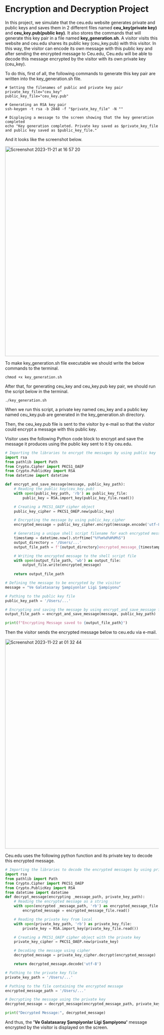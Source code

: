 # Encryption and Decryption Project

In this project, we simulate that the ceu.edu website generates private and public keys and saves them in 2 different files named **ceu_key(private key)** and **ceu_key.pub(public key)**. It also stores the commands that will generate this key pair in a file named **key_generation.sh**. A visitor visits this website and ceu.edu shares its public key (ceu_key.pub) with this visitor. In this way, the visitor can encode its own message with this public key and after sending the encrypted message to Ceu.edu, Ceu.edu will be able to decode this message encrypted by the visitor with its own private key (ceu_key).

To do this, first of all, the following commands to generate this key pair are written into the key_generation.sh file.

```
# Setting the filenames of public and private key pair 
private_key_file="ceu_key"
public_key_file="ceu_key.pub"

# Generating an RSA key pair
ssh-keygen -t rsa -b 2048 -f "$private_key_file" -N ""

# Displaying a message to the screen showing that the key generation completed
echo "Key generation completed. Private key saved as $private_key_file and public key saved as $public_key_file."
```
	    
And it looks like the screenshot below.

<img width="688" alt="Screenshot 2023-11-21 at 16 57 20" src="https://github.com/ab-dum/Encryption-Decryption-Project/assets/141356115/65e4f3e9-9823-4c64-a0de-1d4b3f28c030">

To make key_generation.sh file executable we should write the below commands to the terminal. 

```chmod +x key_generation.sh```

After that, for generating ceu_key and ceu_key.pub key pair, we should run the script below in the terminal.

`./key_generation.sh`

When we run this script, a private key named ceu_key and a public key named ceu_key.pub are generated in the key_generation.sh directory.

Then, the ceu_key.pub file is sent to the visitor by e-mail so that the visitor could encrypt a message with this public key.

Visitor uses the following Python code block to encrypt and save the message it produces using the public key sent to it by ceu.edu.


```python
# Importing the libraries to encrypt the messages by using public key 
import rsa
from pathlib import Path
from Crypto.Cipher import PKCS1_OAEP
from Crypto.PublicKey import RSA
from datetime import datetime

def encrypt_and_save_message(message, public_key_path):
    # Reading the public key(ceu_key.pub)
    with open(public_key_path, 'rb') as public_key_file:
        public_key = RSA.import_key(public_key_file.read())

    # Creating a PKCS1_OAEP cipher object
    public_key_cipher = PKCS1_OAEP.new(public_key)

    # Encrypting the message by using public_key_cipher
    encrypted_message = public_key_cipher.encrypt(message.encode('utf-8'))

    # Generating a unique shell script filename for each encrypted message based on the current timestamp and save it to desktop
    timestamp = datetime.now().strftime("%Y%m%d%H%M%S")
    output_directory = '/Users/...'
    output_file_path = f'{output_directory}encrypted_message_{timestamp}.sh'

    # Writing the encrypted message to the shell script file
    with open(output_file_path, 'wb') as output_file:
        output_file.write(encrypted_message)
       
    return output_file_path

# Defining the message to be encrypted by the visitor
message = "Ve Galatasaray Şampiyonlar Ligi Şampiyonu"

# Pathing to the public key file
public_key_path = '/Users/...'

# Encrypting and saving the message by using encrypt_and_save_message function.
output_file_path = encrypt_and_save_message(message, public_key_path)

print(f"Encrypting Message saved to {output_file_path}")
```


Then the visitor sends the encrypted message below to ceu.edu via e-mail.

<img width="687" alt="Screenshot 2023-11-22 at 01 32 44" src="https://github.com/ab-dum/Encryption-Decryption-Project/assets/141356115/6013ff87-18df-4358-83c1-7d63524197d6">


 
Ceu.edu uses the following python function and its private key to decode this encrypted message.

```python
# Importing the libraries to decode the encrypted messages by using private key
import rsa
from pathlib import Path
from Crypto.Cipher import PKCS1_OAEP
from Crypto.PublicKey import RSA
from datetime import datetime
def decrypt_message(encrypting _message_path, private_key_path):
    # Reading the encrypted message as a string
    with open(encrypted _message_path, 'rb') as encrypted_message_file:
        encrypted_message = encrypted_message_file.read()

    # Reading the private key from local
    with open(private_key_path, 'rb') as private_key_file:
        private_key = RSA.import_key(private_key_file.read())

    # Creating a PKCS1_OAEP cipher object with the private key
    private_key_cipher = PKCS1_OAEP.new(private_key)

    # Decoding the message using cipher
    decrypted_message = private_key_cipher.decrypt(encrypted_message)

    return decrypted_message.decode('utf-8')

# Pathing to the private key file
private_key_path = '/Users/...'

# Pathing to the file containing the encrypted message
encrypted_message_path = '/Users/...'

# Decrypting the message using the private key
decrypted_message = decrypt_message(encrypted_message_path, private_key_path)

print("Decrypted Message:", decrypted_message)
```


And thus, the **'Ve Galatasaray Şampiyonlar Ligi Şampiyonu'** message encrypted by the visitor is displayed on the screen.
